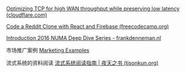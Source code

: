 
[Optimizing TCP for high WAN throughput while preserving low latency (cloudflare.com)](https://blog.cloudflare.com/optimizing-tcp-for-high-throughput-and-low-latency/)

[Code a Reddit Clone with React and Firebase (freecodecamp.org)](https://www.freecodecamp.org/news/code-a-reddit-clone-with-react-and-firebase/)

[Introduction 2016 NUMA Deep Dive Series - frankdenneman.nl](https://frankdenneman.nl/2016/07/06/introduction-2016-numa-deep-dive-series/)


市场推广案例  [Marketing Examples](https://marketingexamples.com/)



流式系统的资料阅读 [流式系统阅读指南 | 夜天之书 (tisonkun.org)](https://www.tisonkun.org/2023/04/03/streaming-systems-reading/) 